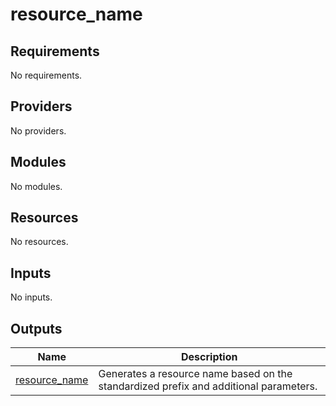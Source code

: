 # resource_name

<!-- BEGIN_TF_DOCS -->
## Requirements

No requirements.

## Providers

No providers.

## Modules

No modules.

## Resources

No resources.

## Inputs

No inputs.

## Outputs

| Name | Description |
|------|-------------|
| <a name="output_resource_name"></a> [resource\_name](#output\_resource\_name) | Generates a resource name based on the standardized prefix and additional parameters. |
<!-- END_TF_DOCS -->
